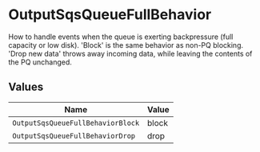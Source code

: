 # OutputSqsQueueFullBehavior

How to handle events when the queue is exerting backpressure (full capacity or low disk). 'Block' is the same behavior as non-PQ blocking. 'Drop new data' throws away incoming data, while leaving the contents of the PQ unchanged.


## Values

| Name                              | Value                             |
| --------------------------------- | --------------------------------- |
| `OutputSqsQueueFullBehaviorBlock` | block                             |
| `OutputSqsQueueFullBehaviorDrop`  | drop                              |